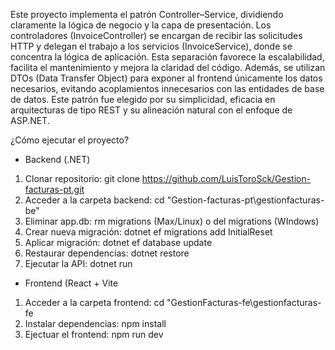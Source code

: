 Este proyecto implementa el patrón Controller–Service, dividiendo claramente la lógica de negocio y la capa de presentación. Los controladores (InvoiceController) se encargan de recibir las solicitudes HTTP y delegan el trabajo a los servicios (InvoiceService), donde se concentra la lógica de aplicación.
Esta separación favorece la escalabilidad, facilita el mantenimiento y mejora la claridad del código. Además, se utilizan DTOs (Data Transfer Object) para exponer al frontend únicamente los datos necesarios, evitando acoplamientos innecesarios con las entidades de base de datos.
Este patrón fue elegido por su simplicidad, eficacia en arquitecturas de tipo REST y su alineación natural con el enfoque de ASP.NET.

¿Cómo ejecutar el proyecto?

- Backend (.NET)
1. Clonar repositorio: git clone https://github.com/LuisToroSck/Gestion-facturas-pt.git
2. Acceder a la carpeta backend: cd "Gestion-facturas-pt\gestionfacturas-be"
3. Eliminar app.db: rm migrations (Max/Linux) o del migrations (WIndows)
4. Crear nueva migración: dotnet ef migrations add InitialReset
5. Aplicar migración: dotnet ef database update
6. Restaurar dependencias: dotnet restore
7. Ejecutar la API: dotnet run

- Frontend (React + Vite
1. Acceder a la carpeta frontend: cd "GestionFacturas-fe\gestionfacturas-fe
2. Instalar dependencias: npm install
3. Ejectuar el frontend: npm run dev
  
